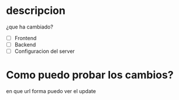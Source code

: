 # descripcion
¿que ha cambiado?
- [ ] Frontend
- [ ] Backend
- [ ] Configuracion del  server
# Como puedo probar los cambios?
en que url forma puedo ver el update
